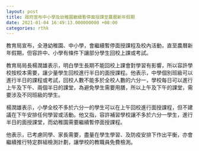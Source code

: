 ```yaml
---
layout: post
title: 政府宣布中小學及幼稚園繼續暫停面授課至農曆新年假期
date: 2021-01-04 16:49:13.000000000 +08:00
categories: rthk
---
```


教育局宣布，全港幼稚園、中小學，會繼續暫停面授課程及校內活動，直至農曆新年假期，但容許中、小學有條件下讓部分學生回校上課或考試。

教育局局長楊潤雄表示，明白學生長期不能回校上課會對學習有影響，所以容許學校按校本需要，讓少量學生回校進行半日的面授課程。他表示，中學個別班級可以進行半日的課程或考試，回校人數不能多於全校人數的六分一，學校每日可以進行上午及下午、兩個半日的課堂，為避免學生需要用膳，所以上午及下午的課堂，需要涉及不同班級的學生。

楊潤雄表示，小學全校不多於六分一的學生可以在上午回校進行面授課程，但不建議在下午安排任何學習或活動。他又指，容許補習學校讓不多於六分一學生，進行半日的面授課堂，而幼稚園需要繼續暫停面授課程。

他表示，已考慮同學、家長需要，盡量在學生學習、及防疫安排下作出平衡，亦會繼續推行特定群組檢測計劃，讓學校的教職員免費檢測。
